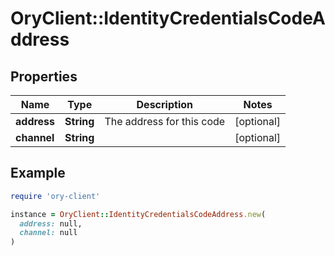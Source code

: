 # OryClient::IdentityCredentialsCodeAddress

## Properties

| Name | Type | Description | Notes |
| ---- | ---- | ----------- | ----- |
| **address** | **String** | The address for this code | [optional] |
| **channel** | **String** |  | [optional] |

## Example

```ruby
require 'ory-client'

instance = OryClient::IdentityCredentialsCodeAddress.new(
  address: null,
  channel: null
)
```

